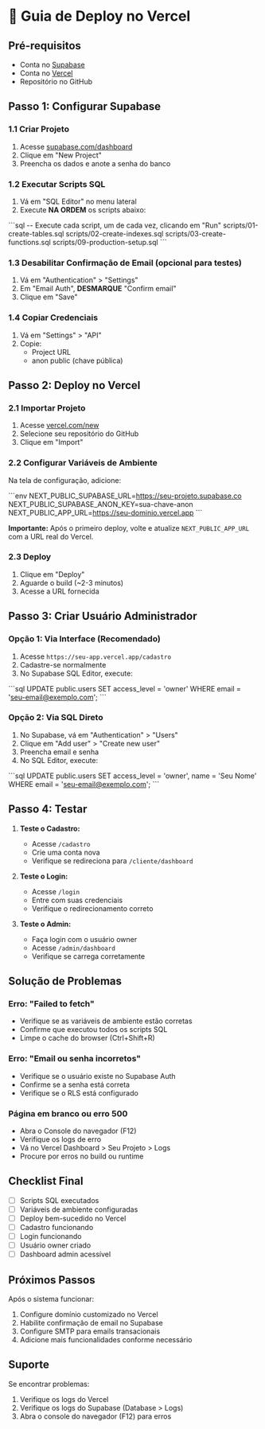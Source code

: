 # 🚀 Guia de Deploy no Vercel

## Pré-requisitos
- Conta no [Supabase](https://supabase.com)
- Conta no [Vercel](https://vercel.com)
- Repositório no GitHub

## Passo 1: Configurar Supabase

### 1.1 Criar Projeto
1. Acesse [supabase.com/dashboard](https://supabase.com/dashboard)
2. Clique em "New Project"
3. Preencha os dados e anote a senha do banco

### 1.2 Executar Scripts SQL
1. Vá em "SQL Editor" no menu lateral
2. Execute **NA ORDEM** os scripts abaixo:

\`\`\`sql
-- Execute cada script, um de cada vez, clicando em "Run"
scripts/01-create-tables.sql
scripts/02-create-indexes.sql
scripts/03-create-functions.sql
scripts/09-production-setup.sql
\`\`\`

### 1.3 Desabilitar Confirmação de Email (opcional para testes)
1. Vá em "Authentication" > "Settings"
2. Em "Email Auth", **DESMARQUE** "Confirm email"
3. Clique em "Save"

### 1.4 Copiar Credenciais
1. Vá em "Settings" > "API"
2. Copie:
   - Project URL
   - anon public (chave pública)

## Passo 2: Deploy no Vercel

### 2.1 Importar Projeto
1. Acesse [vercel.com/new](https://vercel.com/new)
2. Selecione seu repositório do GitHub
3. Clique em "Import"

### 2.2 Configurar Variáveis de Ambiente
Na tela de configuração, adicione:

\`\`\`env
NEXT_PUBLIC_SUPABASE_URL=https://seu-projeto.supabase.co
NEXT_PUBLIC_SUPABASE_ANON_KEY=sua-chave-anon
NEXT_PUBLIC_APP_URL=https://seu-dominio.vercel.app
\`\`\`

**Importante:** Após o primeiro deploy, volte e atualize `NEXT_PUBLIC_APP_URL` com a URL real do Vercel.

### 2.3 Deploy
1. Clique em "Deploy"
2. Aguarde o build (~2-3 minutos)
3. Acesse a URL fornecida

## Passo 3: Criar Usuário Administrador

### Opção 1: Via Interface (Recomendado)
1. Acesse `https://seu-app.vercel.app/cadastro`
2. Cadastre-se normalmente
3. No Supabase SQL Editor, execute:

\`\`\`sql
UPDATE public.users 
SET access_level = 'owner' 
WHERE email = 'seu-email@exemplo.com';
\`\`\`

### Opção 2: Via SQL Direto
1. No Supabase, vá em "Authentication" > "Users"
2. Clique em "Add user" > "Create new user"
3. Preencha email e senha
4. No SQL Editor, execute:

\`\`\`sql
UPDATE public.users 
SET access_level = 'owner', 
    name = 'Seu Nome'
WHERE email = 'seu-email@exemplo.com';
\`\`\`

## Passo 4: Testar

1. **Teste o Cadastro:**
   - Acesse `/cadastro`
   - Crie uma conta nova
   - Verifique se redireciona para `/cliente/dashboard`

2. **Teste o Login:**
   - Acesse `/login`
   - Entre com suas credenciais
   - Verifique o redirecionamento correto

3. **Teste o Admin:**
   - Faça login com o usuário owner
   - Acesse `/admin/dashboard`
   - Verifique se carrega corretamente

## Solução de Problemas

### Erro: "Failed to fetch"
- Verifique se as variáveis de ambiente estão corretas
- Confirme que executou todos os scripts SQL
- Limpe o cache do browser (Ctrl+Shift+R)

### Erro: "Email ou senha incorretos"
- Verifique se o usuário existe no Supabase Auth
- Confirme se a senha está correta
- Verifique se o RLS está configurado

### Página em branco ou erro 500
- Abra o Console do navegador (F12)
- Verifique os logs de erro
- Vá no Vercel Dashboard > Seu Projeto > Logs
- Procure por erros no build ou runtime

## Checklist Final

- [ ] Scripts SQL executados
- [ ] Variáveis de ambiente configuradas
- [ ] Deploy bem-sucedido no Vercel
- [ ] Cadastro funcionando
- [ ] Login funcionando
- [ ] Usuário owner criado
- [ ] Dashboard admin acessível

## Próximos Passos

Após o sistema funcionar:
1. Configure domínio customizado no Vercel
2. Habilite confirmação de email no Supabase
3. Configure SMTP para emails transacionais
4. Adicione mais funcionalidades conforme necessário

## Suporte

Se encontrar problemas:
1. Verifique os logs do Vercel
2. Verifique os logs do Supabase (Database > Logs)
3. Abra o console do navegador (F12) para erros
